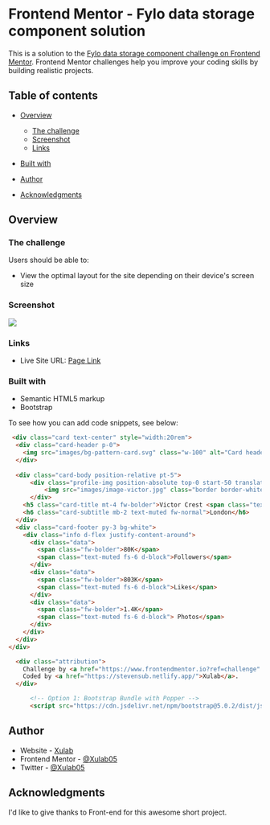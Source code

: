 # Frontend Mentor - Fylo data storage component solution

This is a solution to the [Fylo data storage component challenge on Frontend Mentor](https://www.frontendmentor.io/challenges/fylo-data-storage-component-1dZPRbV5n). Frontend Mentor challenges help you improve your coding skills by building realistic projects. 

## Table of contents

- [Overview](#overview)
  - [The challenge](#the-challenge)
  - [Screenshot](#screenshot)
  - [Links](#links)
- [Built with](#built-with)

- [Author](#author)
- [Acknowledgments](#acknowledgments)

## Overview

### The challenge

Users should be able to:

- View the optimal layout for the site depending on their device's screen size

### Screenshot

![](./order-screenshot.jpg)

### Links

- Live Site URL: [Page Link](https://xulab5.github.io/fylo-data-storage-component/)

### Built with

- Semantic HTML5 markup
- Bootstrap

To see how you can add code snippets, see below:

```html
 <div class="card text-center" style="width:20rem">
  <div class="card-header p-0">
    <img src="images/bg-pattern-card.svg" class="w-100" alt="Card header image">
  </div>
  
  <div class="card-body position-relative pt-5">
      <div class="profile-img position-absolute top-0 start-50 translate-middle rounded-circle">
          <img src="images/image-victor.jpg" class="border border-white rounded-circle" alt="Victor's image">
      </div>
    <h5 class="card-title mt-4 fw-bolder">Victor Crest <span class="text-muted fw-normal">26</span></h5>
    <h6 class="card-subtitle mb-2 text-muted fw-normal">London</h6>
  </div>
  <div class="card-footer py-3 bg-white">
    <div class="info d-flex justify-content-around">
      <div class="data">
        <span class="fw-bolder">80K</span>
        <span class="text-muted fs-6 d-block">Followers</span>
      </div>
      <div class="data">
        <span class="fw-bolder">803K</span>
        <span class="text-muted fs-6 d-block">Likes</span>
      </div>
      <div class="data">
        <span class="fw-bolder">1.4K</span>
        <span class="text-muted fs-6 d-block"> Photos</span>
      </div>
    </div>
  </div>
</div>

  <div class="attribution">
    Challenge by <a href="https://www.frontendmentor.io?ref=challenge" rel="external nofollow"target="_blank">Frontend Mentor</a>. 
    Coded by <a href="https://stevensub.netlify.app/">Xulab</a>.
  </div>

      <!-- Option 1: Bootstrap Bundle with Popper -->
      <script src="https://cdn.jsdelivr.net/npm/bootstrap@5.0.2/dist/js/bootstrap.bundle.min.js" integrity="sha384-MrcW6ZMFYlzcLA8Nl+NtUVF0sA7MsXsP1UyJoMp4YLEuNSfAP+JcXn/tWtIaxVXM" crossorigin="anonymous"></script>

```


## Author

- Website - [Xulab](https://substeven.netlify.app/)
- Frontend Mentor - [@Xulab05](https://www.frontendmentor.io/profile/Xulab5)
- Twitter - [@Xulab05](https://www.instagram.com/xulab05/)

## Acknowledgments
I'd like to give thanks to Front-end for this awesome short project.
